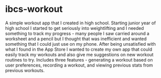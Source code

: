 # ibcs-workout
A simple workout app that I created in high school. Starting junior year of high school I started to get seriously into weightlifting and I needed something to track my progress - many people I saw carried around a worksheet and a pencil but I thought that was inefficient and wanted something that I could just use on my phone. After being unsatisfied with what I found in the App Store I wanted to create my own app that could easily track my workouts and also give me suggestions on new workout routines to try. Includes three features - generating a workout based on user preferences, recording a workout, and viewing previous stats from previous workouts.
